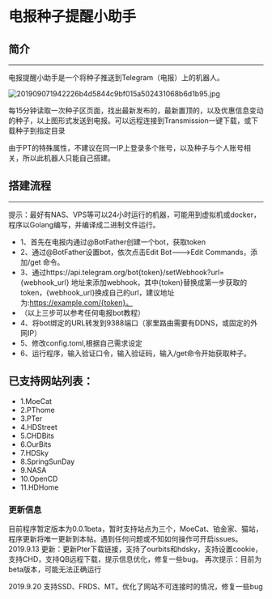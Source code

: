 # 电报种子提醒小助手

## 简介
---
电报提醒小助手是一个将种子推送到Telegram（电报）上的机器人。

![201909071942226b4d5844c9bf015a502431068b6d1b95.jpg](https://i.loli.net/2019/09/08/lseUHuR8ZYWKMVv.jpg)

每15分钟读取一次种子区页面，找出最新发布的，最新置顶的，以及优惠信息变动的种子，以上图形式发送到电报。可以远程连接到Transmission一键下载，或下载种子到指定目录

由于PT的特殊属性，不建议在同一IP上登录多个账号，以及种子与个人账号相关，所以此机器人只能自己搭建。

## 搭建流程
---
提示：最好有NAS、VPS等可以24小时运行的机器，可能用到虚拟机或docker，程序以Golang编写，并编译成二进制文件运行。
- 1、首先在电报内通过@BotFather创建一个bot，获取token
- 2、通过@BotFather设置bot，依次点击Edit Bot--->Edit Commands，添加/get 命令。
- 3、通过https://api.telegram.org/bot{token}/setWebhook?url={webhook_url} 地址来添加webhook，其中{token}替换成第一步获取的token，{webhook_url}换成自己的url，建议地址为:https://example.com/{token}。
- （以上三步可以参考任何电报bot教程）
- 4、将bot绑定的URL转发到9388端口（家里路由需要有DDNS，或固定的外网IP）
- 5、修改config.toml,根据自己需求设定
- 6、运行程序，输入验证口令，输入验证码，输入/get命令开始获取种子。

## 已支持网站列表：
- 1.MoeCat
- 2.PThome
- 3.PTer
- 4.HDStreet
- 5.CHDBits
- 6.OurBits
- 7.HDSky
- 8.SpringSunDay
- 9.NASA
- 10.OpenCD
- 11.HDHome
### 更新信息
目前程序暂定版本为0.0.1beta，暂时支持站点为三个，MoeCat、铂金家、猫站，程序更新将唯一更新到本帖。遇到任何问题或不知如何操作可开启issues。
2019.9.13 更新：更新Pter下载链接，支持了ourbits和hdsky，支持设置cookie，支持CHD，支持QB远程下载，提示信息优化，修复一些bug。
再次提示：目前为beta版本，可能无法正确运行

2019.9.20 支持SSD、FRDS、MT。优化了网站不可连接时的情况，修复一些bug